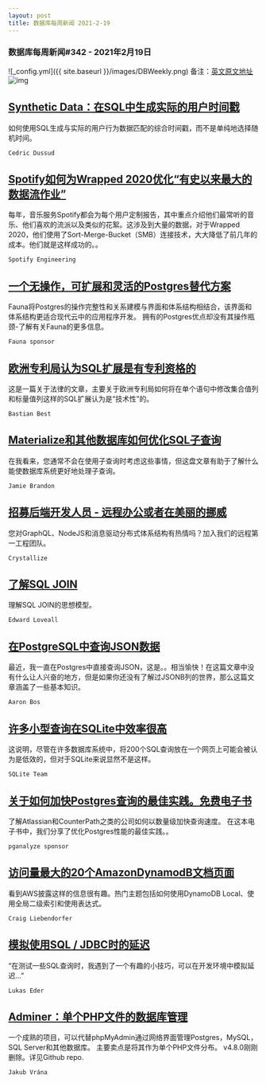```yaml
---
layout: post
title: 数据库每周新闻 2021-2-19
---
```

### 数据库每周新闻#342 - 2021年2月19日
![_config.yml]({{ site.baseurl }}/images/DBWeekly.png)
备注：[英文原文地址](https://dbweekly.com/issues/342)
![img](https://res.cloudinary.com/cpress/image/upload/w_1280,e_sharpen:60/ymhovlf03bxfqkg29az3.jpg)


## [Synthetic Data：在SQL中生成实际的用户时间戳](https://dbweekly.com/link/103475/web)
如何使用SQL生成与实际的用户行为数据匹配的综合时间戳，而不是单纯地选择随机时间。

`Cedric Dussud`


## [Spotify如何为Wrapped 2020优化“有史以来最大的数据流作业”](https://dbweekly.com/link/103476/web)
每年，音乐服务Spotify都会为每个用户定制报告，其中重点介绍他们最常听的音乐、他们喜欢的流派以及类似的花絮。这涉及到大量的数据，对于Wrapped 2020，他们使用了Sort-Merge-Bucket（SMB）连接技术，大大降低了前几年的成本。他们就是这样成功的。。

`Spotify Engineering`


## [一个无操作，可扩展和灵活的Postgres替代方案](https://dbweekly.com/link/103477/web)
Fauna将Postgres的操作完整性和关系建模与界面和体系结构相结合，该界面和体系结构更适合现代云中的应用程序开发。 拥有的Postgres优点却没有其操作瓶颈-了解有关Fauna的更多信息。

`Fauna sponsor`


## [欧洲专利局认为SQL扩展是有专利资格的](https://dbweekly.com/link/103478/web)
这是一篇关于法律的文章，主要关于欧洲专利局如何将在单个语句中修改集合值列和标量值列这样的SQL扩展认为是“技术性”的。

`Bastian Best`


## [Materialize和其他数据库如何优化SQL子查询](https://dbweekly.com/link/103480/web)
在我看来，您通常不会在使用子查询时考虑这些事情，但这盘文章有助于了解什么能使数据库系统更好地处理子查询。

`Jamie Brandon`


## [招募后端开发人员 - 远程办公或者在美丽的挪威](https://dbweekly.com/link/103486/web)
您对GraphQL、NodeJS和消息驱动分布式体系结构有热情吗？加入我们的远程第一工程团队。

`Crystallize`


## [了解SQL JOIN](https://dbweekly.com/link/103487/web)
理解SQL JOIN的思想模型。

`Edward Loveall`


## [在PostgreSQL中查询JSON数据](https://dbweekly.com/link/103488/web)
最近，我一直在Postgres中直接查询JSON，这是。。相当愉快！在这篇文章中没有什么让人兴奋的地方，但是如果你还没有了解过JSONB列的世界，那么这篇文章涵盖了一些基本知识。

`Aaron Bos`


## [许多小型查询在SQLite中效率很高](https://dbweekly.com/link/103489/web)
这说明，尽管在许多数据库系统中，将200个SQL查询放在一个网页上可能会被认为是低效的，但对于SQLite来说显然不是这样。

`SQLite Team`


## [关于如何加快Postgres查询的最佳实践。免费电子书](https://dbweekly.com/link/103490/web)
了解Atlassian和CounterPath之类的公司如何以数量级加快查询速度。 在这本电子书中，我们分享了优化Postgres性能的最佳实践。。

`pganalyze sponsor`


## [访问量最大的20个AmazonDynamodB文档页面](https://dbweekly.com/link/103491/web)
看到AWS披露这样的信息很有趣。热门主题包括如何使用DynamoDB Local、使用全局二级索引和使用表达式。

`Craig Liebendorfer`


## [模拟使用SQL / JDBC时的延迟](https://dbweekly.com/link/103492/web)
“在测试一些SQL查询时，我遇到了一个有趣的小技巧，可以在开发环境中模拟延迟...”

`Lukas Eder`


## [Adminer：单个PHP文件的数据库管理](https://dbweekly.com/link/103493/web)
一个成熟的项目，可以代替phpMyAdmin通过网络界面管理Postgres，MySQL，SQL Server和其他数据库。 主要卖点是将其作为单个PHP文件分布。 v4.8.0刚刚删除。详见Github repo.

`Jakub Vrána`
